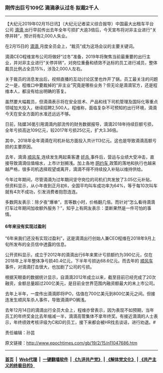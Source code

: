 ### 刚传出巨亏109亿 滴滴承认过冬 拟裁2千人
------------------------

<p>
 【大纪元2019年02月15日讯】（大纪元记者梁义综合报导）中国最大出租车平台公司
 <a href="http://www.epochtimes.com/gb/tag/%E6%BB%B4%E6%BB%B4.html">
  滴滴
 </a>
 出行早前传出去年全年亏损扩大逾3倍后，今天宣布将对非主业进行“关停并转”，预计将有2,000人失业。
</p>
<p>
 在2月15日的
 <a href="http://www.epochtimes.com/gb/tag/%E6%BB%B4%E6%BB%B4.html">
  滴滴
 </a>
 月度全员会上，“裁员”成为这场会议的主要关键词。
</p>
<p>
 滴滴CEO程维宣布公司将做好“过冬”准备，2019年将聚焦当前最重要的出行主业，并对非主业进行“关停并转”，对岗位重叠和绩效不达标的员工进行减员，整体裁员比例占全员15%，涉及2,000人左右。
</p>
<p>
 关于裁员的消息发出后，视频直播的互动讨论区里也炸开了锅，员工最关注的问题之一是，程维口中要裁掉的“非主业”究竟是哪些业务？但无论是滴滴官方，还是程维本人，都没有给出明确的答复。
</p>
<p>
 虽然要大幅裁员，但滴滴表示将在安全技术、产品和线下司机管理及国际化等重点领域加大投入，继续招聘2,500人。程维称，面临复杂不可预知的出行环境，滴滴今天在安全方面的水准还远远不够。
</p>
<p>
 日前，陆媒36氪引用滴滴内部流传的财务数据报导，滴滴2018年持续巨额亏损，全年亏损高达109亿元，较2017年亏损25亿元，扩大3.36倍。
</p>
<p>
 其中，2018年全年滴滴在司机补贴方面投入共计113亿元。这也是导致滴滴高额亏损的主要原因。
</p>
<p>
 去年，滴滴
 <a href="http://www.epochtimes.com/gb/tag/%E9%A1%BA%E9%A3%8E%E8%BD%A6.html">
  顺风车
 </a>
 连续发生两起乘客遭
 <a href="http://www.epochtimes.com/gb/tag/%E5%A5%B8%E6%9D%80.html">
  奸杀
 </a>
 事件后，营运与业绩大受冲击，直接导致滴滴估值缩水，上市计划搁浅。加上各地
 <a href="http://www.epochtimes.com/gb/tag/%E7%BD%91%E7%BA%A6%E8%BD%A6.html">
  网约车
 </a>
 政策的落地和执行也越来越严格，很多司机选择观望或离开，滴滴不得不持续投入补贴以维持供给。
</p>
<p>
 今年过年期间，尽管滴滴为过年期间坚守岗位的司机们共发放了3.05亿元补贴，但资料显示，从小年夜到正月初6，全国平均叫车成功率为64%，等于每10次叫车就有4次不成功，引发消费者抱怨连连。
</p>
<p>
 多数网友表示：除夕夜“爆单”，苦等数小时，价格翻几倍。而针对“怎么看待滴滴打车过年期间加收额外服务？”，知乎上有网友表示：垄断果然是一件可怕的事情。
</p>
<h4>
 6年来没有实现过盈利
</h4>
<p>
 “6年来我们还没有实现过盈利”，这是滴滴出行创始人兼CEO程维在2018年9月上旬所发布的全员信中透露的信息。
</p>
<p>
 公开资料显示，成立于2012年的滴滴出行6年来累计亏损额约为390亿元，仅在2018年上半年整体净亏损40.4亿元，下半年亏损达68.6亿元。而去年的
 <a href="http://www.epochtimes.com/gb/tag/%E9%A1%BA%E9%A3%8E%E8%BD%A6.html">
  顺风车
 </a>
 事件，对滴滴打击很大，也加剧了公司的亏损。
</p>
<p>
 根据天眼查的数据统计显示，自滴滴2012年成立以来，截至目前已经完成了20次融资，金额总量超过200亿美元，是目前全世界范围内融资额最大的未上市公司。
</p>
<p>
 去年上半年，一度传出滴滴即将IPO，估值在700亿美元到800亿美元之间。但接连发生顺风车杀人事件，导致滴滴IPO搁浅。
</p>
<p>
 去年12月14日的滴滴出行全员大会上，程维亦曾表示，因为表现不如预期，当年员工的年终奖金比去年缩减一半，滴滴高管集体不拿年终奖。有接近滴滴的人士表示，年终绩效考核评级为C和D的员工，接下来都会被HR找去谈话，进行劝退。#
</p>
<p>
 责任编辑：孙芸
</p>

原文链接：http://www.epochtimes.com/gb/19/2/15/n11047686.htm


------------------------
#### [首页](https://github.com/gfw-breaker/banned-news/blob/master/README.md) &nbsp;|&nbsp; [Web代理](https://github.com/labour-camp/helloworld) &nbsp;|&nbsp; [一键翻墙软件](https://github.com/gfw-breaker/nogfw/blob/master/README.md) &nbsp;| [《九评共产党》](https://github.com/gfw-breaker/9ping.md/blob/master/README.md#九评之一评共产党是什么) | [《解体党文化》](https://github.com/gfw-breaker/jtdwh.md/blob/master/README.md) | [《共产主义的终极目的》](https://github.com/gfw-breaker/gczydzjmd.md/blob/master/README.md)

